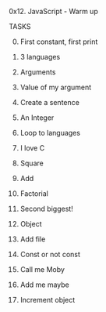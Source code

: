 0x12. JavaScript - Warm up

TASKS

0. First constant, first print

1. 3 languages

2. Arguments

3. Value of my argument

4. Create a sentence

5. An Integer

6. Loop to languages

7. I love C

8. Square

9. Add

10. Factorial

11. Second biggest!

12. Object

13. Add file

14. Const or not const

15. Call me Moby

16. Add me maybe

17. Increment object
